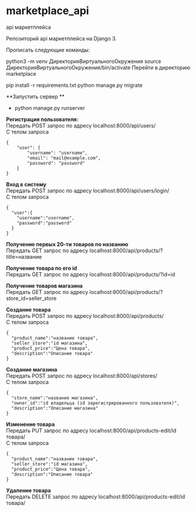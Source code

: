# marketplace_api
api маркетплейса

Репозиторий api маркетплейса на Django 3.

Прописать следующие команды:

python3 -m venv ДиректорияВиртуальногоОкружения
source ДиректорияВиртуальногоОкружения/bin/activate
Перейти в директорию marketplace

pip install -r requirements.txt
python manage.py migrate


**Запустить сервер ** <br />
- python manage.py runserver

**Регистрация пользователя:**<br />
Передать POST запрос по адресу localhost:8000/api/users/<br />
С телом запроса
```
{
    "user": {
        "username": "username",
        "email": "mail@example.com",
        "password": "password"
    }
}
```

**Вход в систему**<br />
Передать POST запрос по адресу localhost:8000/api/users/login/<br />
С телом запроса
```
{
  "user":{
    "username":"username",
    "password":"password"
  }
}
```
**Получение первых 20-ти товаров по названию**<br />
Передать GET запрос по адресу localhost:8000/api/products/?title=название

**Получение товара по его id**<br />
Передать GET запрос по адресу localhost:8000/api/products/?id=id

**Получение товаров магазина**<br />
Передать GET запрос по адресу localhost:8000/api/products/?store_id=seller_store

**Создание товара**<br />
Передать POST запрос по адресу localhost:8000/api/products/<br />
С телом запроса
```
{
  "product_name":"название товара",
  "seller_store":"id магазина",
  "product_price":"Цена товара",
  "description":"Описание товара"
}
```
**Создание магазина**<br />
Передать POST запрос по адресу localhost:8000/api/stores/<br />
С телом запроса
```
{
  "store_name":"название магазина",
  "owner_id":"id владельца (id зарегистрированного пользователя)",
  "description":"Описание магазина"
}
```
**Изменение товара**<br />
Передать PUT запрос по адресу localhost:8000/api/products-edit/id товара/<br />
С телом запроса
```
{
  "product_name":"название товара",
  "seller_store":"id магазина",
  "product_price":"Цена товара",
  "description":"Описание товара"
}
```
**Удаление товара**<br />
Передать DELETE запрос по адресу localhost:8000/api/products-edit/id товара/


